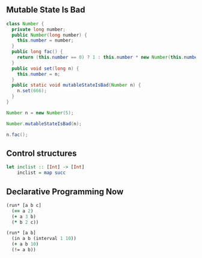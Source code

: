 ## Mutable State Is Bad

```java
class Number {
  private long number;
  public Number(long number) {
    this.number = number;
  }
  public long fac() {
    return (this.number == 0) ? 1 : this.number * new Number(this.number-1).fac();
  }
  public void set(long n) {
    this.number = n;
  }
  public static void mutableStateIsBad(Number n) {
    n.set(666);
  }
}

Number n = new Number(5);

Number.mutableStateIsBad(n);

n.fac();
```

## Control structures

```haskell
let inclist :: [Int] -> [Int]
    inclist = map succ
```

## Declarative Programming Now

```clojure
(run* [a b c]
  (== a 2)
  (+ a 3 b)
  (* b 2 c))

(run* [a b]
  (in a b (interval 1 10))
  (+ a b 10)
  (!= a b))
```
